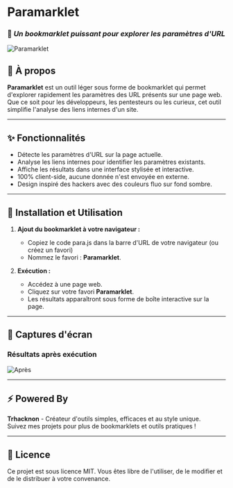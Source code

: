 # **Paramarklet**  
### 📌 *Un bookmarklet puissant pour explorer les paramètres d'URL*

![Paramarklet](https://j.top4top.io/p_3263hrij91.jpg)

## 🚀 **À propos**  
**Paramarklet** est un outil léger sous forme de bookmarklet qui permet d'explorer rapidement les paramètres des URL présents sur une page web. Que ce soit pour les développeurs, les pentesteurs ou les curieux, cet outil simplifie l'analyse des liens internes d'un site.

---

## ✨ **Fonctionnalités**
- Détecte les paramètres d'URL sur la page actuelle.
- Analyse les liens internes pour identifier les paramètres existants.
- Affiche les résultats dans une interface stylisée et interactive.
- 100% client-side, aucune donnée n'est envoyée en externe.
- Design inspiré des hackers avec des couleurs fluo sur fond sombre.  

---

## 📖 **Installation et Utilisation**

1. **Ajout du bookmarklet à votre navigateur :**
   - Copiez le code para.js dans la barre d'URL de votre navigateur (ou créez un favori)
   - Nommez le favori : **Paramarklet**.

2. **Exécution :**
   - Accédez à une page web.
   - Cliquez sur votre favori **Paramarklet**.
   - Les résultats apparaîtront sous forme de boîte interactive sur la page.

---

## 🎨 **Captures d'écran**


### **Résultats après exécution**  
![Après](https://j.top4top.io/p_3263hrij91.jpg)


---

## ⚡ **Powered By**
**Trhacknon** - Créateur d'outils simples, efficaces et au style unique.  
Suivez mes projets pour plus de bookmarklets et outils pratiques !

---

## 📜 **Licence**
Ce projet est sous licence MIT. Vous êtes libre de l'utiliser, de le modifier et de le distribuer à votre convenance.
